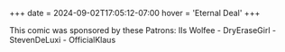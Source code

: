 +++
date = 2024-09-02T17:05:12-07:00
hover = 'Eternal Deal'
+++

This comic was sponsored by these Patrons: IIs Wolfee - DryEraseGirl - StevenDeLuxi - OfficialKlaus
